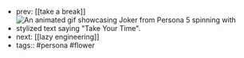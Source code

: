 - prev: [[take a break]]
- ![An animated gif showcasing Joker from Persona 5 spinning with stylized text saying "Take Your Time".](../assets/Persona-5-Take-Your-Time-gif-001-20170730_1691893079229_0.gif)
- next: [[lazy engineering]]
- tags:: #persona #flower
